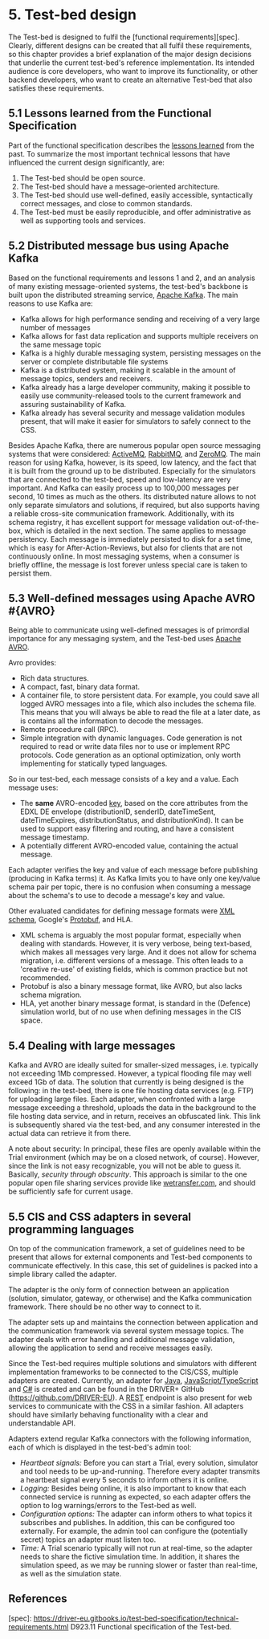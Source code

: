 # 5. Test-bed design

The Test-bed is designed to fulfil the [functional requirements][spec]. Clearly, different designs can be created that all fulfil these requirements, so this chapter provides a brief explanation of the major design decisions that underlie the current test-bed's reference implementation. Its intended audience is core developers, who want to improve its functionality, or other backend developers, who want to create an alternative Test-bed that also satisfies these requirements.

## 5.1 Lessons learned from the Functional Specification

Part of the functional specification describes the [lessons learned](https://driver-eu.gitbooks.io/test-bed-specification/content/lessons-learned.html) from the past. To summarize the most important technical lessons that have influenced the current design significantly, are:

1. The Test-bed should be open source.
2. The Test-bed should have a message-oriented architecture.
3. The Test-bed should use well-defined, easily accessible, syntactically correct messages, and close to common standards.
4. The Test-bed must be easily reproducible, and offer administrative as well as supporting tools and services.

## 5.2 Distributed message bus using Apache Kafka

Based on the functional requirements and lessons 1 and 2, and an analysis of many existing message-oriented systems, the test-bed's backbone is built upon the distributed streaming service, [Apache Kafka](https://kafka.apache.org). The main reasons to use Kafka are:
- Kafka allows for high performance sending and receiving of a very large number of messages
- Kafka allows for fast data replication and supports multiple receivers on the same message topic
- Kafka is a highly durable messaging system, persisting messages on the server or complete distributable file systems
- Kafka is a distributed system, making it scalable in the amount of message topics, senders and receivers.
- Kafka already has a large developer community, making it possible to easily use community-released tools to the current framework and assuring sustainability of Kafka.
- Kafka already has several security and message validation modules present, that will make it easier for simulators to safely connect to the CSS.

Besides Apache Kafka, there are numerous popular open source messaging systems that were considered: [ActiveMQ](activemq.apache.org), [RabbitMQ](https://www.rabbitmq.com), and [ZeroMQ](http://zeromq.org). The main reason for using Kafka, however, is its speed, low latency, and the fact that it is built from the ground up to be distributed. Especially for the simulators that are connected to the test-bed, speed and low-latency are very important. And Kafka can easily process up to 100,000 messages per second, 10 times as much as the others. Its distributed nature allows to not only separate simulators and solutions, if required, but also supports having a reliable cross-site communication framework. Additionally, with its schema registry, it has excellent support for message validation out-of-the-box, which is detailed in the next section. The same applies to message persistency. Each message is immediately persisted to disk for a set time, which is easy for After-Action-Reviews, but also for clients that are not continuously online. In most messaging systems, when a consumer is briefly offline, the message is lost forever unless special care is taken to persist them.

## 5.3 Well-defined messages using Apache AVRO #{AVRO}

Being able to communicate using well-defined messages is of primordial importance for any messaging system, and the Test-bed uses [Apache AVRO](https://avro.apache.org).

Avro provides:

- Rich data structures.
- A compact, fast, binary data format.
- A container file, to store persistent data. For example, you could save all logged AVRO messages into a file, which also includes the schema file. This means that you will always be able to read the file at a later date, as is contains all the information to decode the messages.
- Remote procedure call (RPC).
- Simple integration with dynamic languages. Code generation is not required to read or write data files nor to use or implement RPC protocols. Code generation as an optional optimization, only worth implementing for statically typed languages.

So in our test-bed, each message consists of a key and a value. Each message uses:
- The **same** AVRO-encoded [key](https://github.com/DRIVER-EU/avro-schemas/blob/master/edxl-de/edxl-de-key.avsc), based on the core attributes from the EDXL DE envelope (distributionID, senderID, dateTimeSent, dateTimeExpires, distributionStatus, and distributionKind). It can be used to support easy filtering and routing, and have a consistent message timestamp.
- A potentially different AVRO-encoded value, containing the actual message.

Each adapter verifies the key and value of each message before publishing (producing in Kafka terms) it. As Kafka limits you to have only one key/value schema pair per topic, there is no confusion when consuming a message about the schema's to use to decode a message's key and value.

Other evaluated candidates for defining message formats were [XML schema](https://en.wikipedia.org/wiki/XML_schema), Google's [Protobuf](https://github.com/google/protobuf), and HLA.
- XML schema is arguably the most popular format, especially when dealing with standards. However, it is very verbose, being text-based, which makes all messages very large. And it does not allow for schema migration, i.e. different versions of a message. This often leads to a 'creative re-use' of existing fields, which is common practice but not recommended.
- Protobuf is also a binary message format, like AVRO, but also lacks schema migration.
- HLA, yet another binary message format, is standard in the (Defence) simulation world, but of no use when defining messages in the CIS space.

## 5.4 Dealing with large messages

Kafka and AVRO are ideally suited for smaller-sized messages, i.e. typically not exceeding 1Mb compressed. However, a typical flooding file may well exceed 1Gb of data. The solution that currently is being designed is the following: in the test-bed, there is one file hosting data services (e.g. FTP) for uploading large files. Each adapter, when confronted with a large message exceeding a threshold, uploads the data in the background to the file hosting data service, and in return, receives an obfuscated link. This link is subsequently shared via the test-bed, and any consumer interested in the actual data can retrieve it from there.

A note about security: In principal, these files are openly available within the Trial environment (which may be on a closed network, of course). However, since the link is not easy recognizable, you will not be able to guess it. Basically, *security through obscurity*. This approach is similar to the one popular open file sharing services provide like [wetransfer.com](http://wetransfer.com), and should be sufficiently safe for current usage.


## 5.5 CIS and CSS adapters in several programming languages

On top of the communication framework, a set of guidelines need to be present that allows for external components and Test-bed components to communicate effectively. In this case, this set of guidelines is packed into a simple library called the adapter.

The adapter is the only form of connection between an application (solution, simulator, gateway, or otherwise) and the Kafka communication framework. There should be no other way to connect to it.

The adapter sets up and maintains the connection between application and the communication framework via several system message topics. The adapter deals with error handling and additional message validation, allowing the application to send and receive messages easily.

Since the Test-bed requires multiple solutions and simulators with different implementation frameworks to be connected to the CIS/CSS, multiple adapters are created. Currently, an adapter for [Java](https://github.com/DRIVER-EU/java-test-bed-adapter), [JavaScript/TypeScript](https://github.com/DRIVER-EU/node-test-bed-adapter) and [C#](https://github.com/DRIVER-EU/csharp-test-bed-adapter) is created and can be found in the DRIVER+ GitHub (https://github.com/DRIVER-EU). A [REST](https://github.com/DRIVER-EU/test-bed-rest-service) endpoint is also present for web services to communicate with the CSS in a similar fashion. All adapters should have similarly behaving functionality with a clear and understandable API.

Adapters extend regular Kafka connectors with the following information, each of which is displayed in the test-bed's admin tool:
- *Heartbeat signals:* Before you can start a Trial, every solution, simulator and tool needs to be up-and-running. Therefore every adapter transmits a heartbeat signal every 5 seconds to inform others it is online.
- *Logging:* Besides being online, it is also important to know that each connected service is running as expected, so each adapter offers the option to log warnings/errors to the Test-bed as well.
- *Configuration options:* The adapter can inform others to what topics it subscribes and publishes. In addition, this can be configured too externally. For example, the admin tool can configure the (potentially secret) topics an adapter must listen too.
- *Time:* A Trial scenario typically will not run at real-time, so the adapter needs to share the fictive simulation time. In addition, it shares the simulation speed, as we may be running slower or faster than real-time, as well as the simulation state.

## References

[spec]: https://driver-eu.gitbooks.io/test-bed-specification/technical-requirements.html D923.11 Functional specification of the Test-bed.